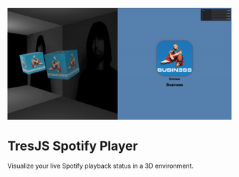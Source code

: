 ![Screenshot](./docs/assets/screencap.gif)

# TresJS Spotify Player

Visualize your live Spotify playback status in a 3D environment.

